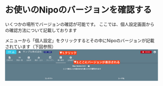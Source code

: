 # お使いのNipoのバージョンを確認する
いくつかの場所でバージョンの確認が可能です。
ここでは、個人設定画面からの確認方法について記載しております

メニューから「個人設定」をクリックするとその中にNipoのバージョンが記載されています（下図参照）
![バージョンの確認](./system/s1.png)